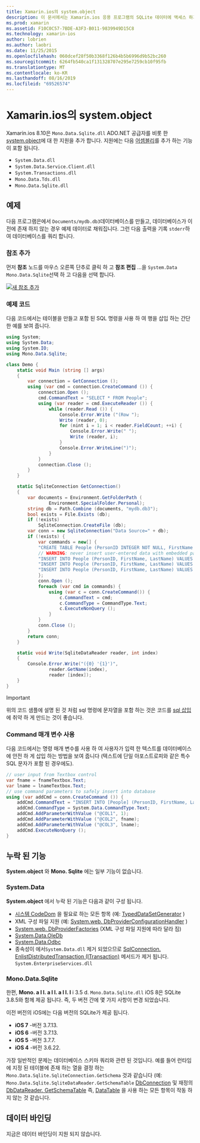 ```yaml
---
title: Xamarin.ios의 system.object
description: 이 문서에서는 Xamarin.ios 응용 프로그램의 SQLite 데이터에 액세스 하기 위해 System.web 및 Mono를 사용 하는 방법을 설명 합니다.
ms.prod: xamarin
ms.assetid: F10C0C57-7BDE-A3F3-B011-9839949D15C8
ms.technology: xamarin-ios
author: lobrien
ms.author: laobri
ms.date: 11/25/2015
ms.openlocfilehash: 060dcef28f50b3368f126b4b5b6996d9b52bc260
ms.sourcegitcommit: 6264fb540ca1f131328707e295e7259cb10f95fb
ms.translationtype: MT
ms.contentlocale: ko-KR
ms.lasthandoff: 08/16/2019
ms.locfileid: "69526574"
---
```

# <a name="systemdata-in-xamarinios"></a>Xamarin.ios의 system.object

Xamarin.ios 8.10은 `Mono.Data.Sqlite.dll` ADO.NET 공급자를 비롯 한 [system.object](xref:System.Data)에 대 한 지원을 추가 합니다. 지원에는 다음 [어셈블리](~/cross-platform/internals/available-assemblies.md)를 추가 하는 기능이 포함 됩니다.

- `System.Data.dll`
- `System.Data.Service.Client.dll`
- `System.Transactions.dll`
- `Mono.Data.Tds.dll`
- `Mono.Data.Sqlite.dll`

<a name="Example" />

## <a name="example"></a>예제

다음 프로그램은에서 `Documents/mydb.db3`데이터베이스를 만들고, 데이터베이스가 이전에 존재 하지 않는 경우 예제 데이터로 채워집니다. 그런 다음 출력을 기록 `stderr`하 여 데이터베이스를 쿼리 합니다.

### <a name="add-references"></a>참조 추가

먼저 **참조** 노드를 마우스 오른쪽 단추로 클릭 하 고 **참조 편집** ...을 `System.Data` `Mono.Data.Sqlite`선택 하 고 다음을 선택 합니다.

[![](system.data-images/edit-references-sml.png "새 참조 추가")](system.data-images/edit-references.png#lightbox)

### <a name="sample-code"></a>예제 코드

다음 코드에서는 테이블을 만들고 포함 된 SQL 명령을 사용 하 여 행을 삽입 하는 간단한 예를 보여 줍니다.

```csharp
using System;
using System.Data;
using System.IO;
using Mono.Data.Sqlite;

class Demo {
    static void Main (string [] args)
    {
        var connection = GetConnection ();
        using (var cmd = connection.CreateCommand ()) {
            connection.Open ();
            cmd.CommandText = "SELECT * FROM People";
            using (var reader = cmd.ExecuteReader ()) {
                while (reader.Read ()) {
                    Console.Error.Write ("(Row ");
                    Write (reader, 0);
                    for (nint i = 1; i < reader.FieldCount; ++i) {
                        Console.Error.Write(" ");
                        Write (reader, i);
                    }
                    Console.Error.WriteLine(")");
                }
            }
            connection.Close ();
        }
    }

    static SqliteConnection GetConnection()
    {
        var documents = Environment.GetFolderPath (
                Environment.SpecialFolder.Personal);
        string db = Path.Combine (documents, "mydb.db3");
        bool exists = File.Exists (db);
        if (!exists)
            SqliteConnection.CreateFile (db);
        var conn = new SqliteConnection("Data Source=" + db);
        if (!exists) {
            var commands = new[] {
            "CREATE TABLE People (PersonID INTEGER NOT NULL, FirstName ntext, LastName ntext)",
            // WARNING: never insert user-entered data with embedded parameter values
            "INSERT INTO People (PersonID, FirstName, LastName) VALUES (1, 'First', 'Last')",
            "INSERT INTO People (PersonID, FirstName, LastName) VALUES (2, 'Dewey', 'Cheatem')",
            "INSERT INTO People (PersonID, FirstName, LastName) VALUES (3, 'And', 'How')",
            };
            conn.Open ();
            foreach (var cmd in commands) {
                using (var c = conn.CreateCommand()) {
                    c.CommandText = cmd;
                    c.CommandType = CommandType.Text;
                    c.ExecuteNonQuery ();
                }
            }
            conn.Close ();
        }
        return conn;
    }

    static void Write(SqliteDataReader reader, int index)
    {
        Console.Error.Write("({0} '{1}')",
                reader.GetName(index),
                reader [index]);
    }
}
```

> [!IMPORTANT]
> 위의 코드 샘플에 설명 된 것 처럼 sql 명령에 문자열을 포함 하는 것은 코드를 [sql 삽입](https://en.wikipedia.org/wiki/SQL_injection)에 취약 하 게 만드는 것이 좋습니다.


### <a name="using-command-parameters"></a>Command 매개 변수 사용

다음 코드에서는 명령 매개 변수를 사용 하 여 사용자가 입력 한 텍스트를 데이터베이스에 안전 하 게 삽입 하는 방법을 보여 줍니다 (텍스트에 단일 아포스트로피와 같은 특수 SQL 문자가 포함 된 경우에도).

```csharp
// user input from Textbox control
var fname = fnameTextbox.Text;
var lname = lnameTextbox.Text;
// use command parameters to safely insert into database
using (var addCmd = conn.CreateCommand ()) {
    addCmd.CommandText = "INSERT INTO [People] (PersonID, FirstName, LastName) VALUES (@COL1, @COL2, @COL3)";
    addCmd.CommandType = System.Data.CommandType.Text;
    addCmd.AddParameterWithValue ("@COL1", 1);
    addCmd.AddParameterWithValue ("@COL2", fname);
    addCmd.AddParameterWithValue ("@COL3", lname);
    addCmd.ExecuteNonQuery ();
}
```

<a name="Missing_Functionality" />

## <a name="missing-functionality"></a>누락 된 기능

**System.object** 와 **Mono. Sqlite** 에는 일부 기능이 없습니다.

<a name="System.Data" />

### <a name="systemdata"></a>System.Data

**System.object** 에서 누락 된 기능은 다음과 같이 구성 됩니다.

- [시스템 CodeDom](xref:System.CodeDom) 을 필요로 하는 모든 항목 (예:  [TypedDataSetGenerator](xref:System.Data.TypedDataSetGenerator) )
- XML 구성 파일 지원 (예:  [System.web. DbProviderConfigurationHandler](xref:System.Data.Common.DbProviderConfigurationHandler) )
- [System.web. DbProviderFactories](xref:System.Data.Common.DbProviderFactories) (XML 구성 파일 지원에 따라 달라 짐)
- [System.Data.OleDb](xref:System.Data.OleDb)
- [System.Data.Odbc](xref:System.Data.Odbc)
- 종속성이 에서`System.Data.dll` 제거 되었으므로 [SqlConnection. EnlistDistributedTransaction (ITransaction)](xref:System.Data.SqlClient.SqlConnection.EnlistDistributedTransaction*) 메서드가 제거 됩니다. `System.EnterpriseServices.dll`


<a name="Mono.Data.Sqlite" />

### <a name="monodatasqlite"></a>Mono.Data.Sqlite

한편, **Mono. a l l. a l l. a l l. l** i 3.5 d. `Mono.Data.Sqlite.dll` iOS 8은 SQLite 3.8.5와 함께 제공 됩니다. 즉, 두 버전 간에 몇 가지 사항이 변경 되었습니다.

이전 버전의 iOS에는 다음 버전의 SQLite가 제공 됩니다.

- **iOS 7** -버전 3.7.13.
- **iOS 6** -버전 3.7.13.
- **iOS 5** -버전 3.7.7.
- **iOS 4** -버전 3.6.22.

가장 일반적인 문제는 데이터베이스 스키마 쿼리와 관련 된 것입니다. 예를 들어 런타임에 지정 된 테이블에 존재 하는 열을 결정 하는 `Mono.Data.Sqlite.SqliteConnection.GetSchema` 것과 같습니다 (예: `Mono.Data.Sqlite.SqliteDataReader.GetSchemaTable` [DbConnection](xref:System.Data.Common.DbConnection.GetSchema) 및 재정의 [ DbDataReader. GetSchemaTable](xref:System.Data.Common.DbDataReader.GetSchemaTable) 즉, [DataTable](xref:System.Data.DataTable) 을 사용 하는 모든 항목이 작동 하지 않는 것 같습니다.

<a name="Data_Binding" />

## <a name="data-binding"></a>데이터 바인딩

지금은 데이터 바인딩이 지원 되지 않습니다.

